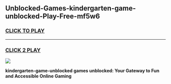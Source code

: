 
## Unblocked-Games-kindergarten-game-unblocked-Play-Free-mf5w6
<h3>
<a href="https://premium76.site?title=kindergarten-game-unblocked&ref=24M">CLICK TO PLAY</a></h3>
<hr>

<h3>
<a href="https://premium76.site?title=kindergarten-game-unblocked&ref=24M">CLICK 2 PLAY</a>
  
</h3>

<a href="https://premium76.site?title=kindergarten-game-unblocked&ref=24M"><img src="https://clearcache.store/games.png"></a>


**kindergarten-game-unblocked games unblocked: Your Gateway to Fun and Accessible Online Gaming**
